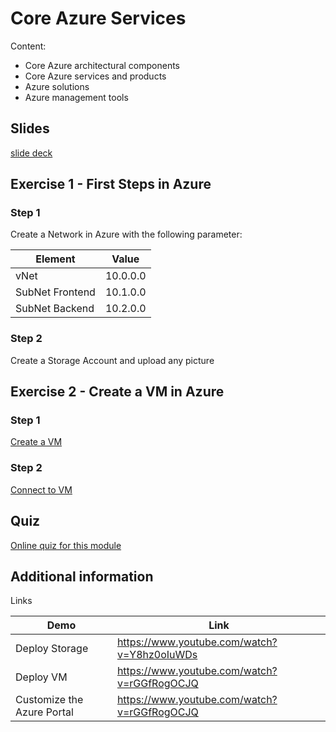 # Core Azure Services

Content:

- Core Azure architectural components
- Core Azure services and products
- Azure solutions
- Azure management tools


## Slides

[slide deck](2_basic-azure-servcies.pptx)

## Exercise 1 - First Steps in Azure 

### Step 1 

Create a Network in Azure with the following parameter:

|Element |Value |
|-------|-------|
|vNet|10.0.0.0|
|SubNet Frontend|10.1.0.0|
|SubNet Backend|10.2.0.0|

### Step 2

Create a Storage Account and upload any picture

## Exercise 2 - Create a VM in Azure

### Step 1

[Create a VM](https://docs.microsoft.com/de-de/learn/modules/create-windows-virtual-machine-in-azure/3-exercise-create-a-vm)

### Step 2

 [Connect to VM](https://docs.microsoft.com/de-de/learn/modules/create-windows-virtual-machine-in-azure/5-exercise-connect-to-a-windows-vm-using-rdp)

## Quiz

[Online quiz for this module](https://forms.office.com/Pages/ResponsePage.aspx?id=v4j5cvGGr0GRqy180BHbR3jbLunQYZ9MtHvpDOQLlT1UMDdWOUM2RjdUNFk5RzBWVEtVTEZPOTY0Ty4u)

## Additional information

Links

|Demo|Link|
|----|----|
|Deploy Storage|https://www.youtube.com/watch?v=Y8hz0oIuWDs|
|Deploy VM| https://www.youtube.com/watch?v=rGGfRogOCJQ |
|Customize the Azure Portal|https://www.youtube.com/watch?v=rGGfRogOCJQ|

